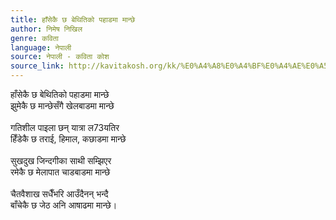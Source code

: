 ```yaml
---
title: हाँसेकै छ बेथितिको पहाडमा मान्छे
author: निमेष निखिल
genre: कविता
language: नेपाली
source: नेपाली - कविता कोश
source_link: http://kavitakosh.org/kk/%E0%A4%A8%E0%A4%BF%E0%A4%AE%E0%A5%87%E0%A4%B7_%E0%A4%A8%E0%A4%BF%E0%A4%96%E0%A4%BF%E0%A4%B2
---
```


हाँसेकै छ बेथितिको पहाडमा मान्छे  
झुमेकै छ मान्छेसँगै खेलबाडमा मान्छे  
   
गतिशील पाइला छन् यात्रा ल73यतिर  
हिँडेकै छ तराई, हिमाल, कछाडमा मान्छे  
   
सुखदुख जिन्दगीका साथी सम्झिएर  
रमेकै छ मेलापात चाडबाडमा मान्छे  
   
चैतवैशाख सधैँभरि आउँदैनन् भन्दै  
बाँचेकै छ जेठ अनि आषाढमा मान्छे।
